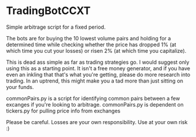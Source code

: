 # TradingBotCCXT
Simple arbitrage script for a fixed period.

The bots are for buying the 10 lowest volume pairs and holding for a determined time while checking whether the price has dropped 1% (at which time you cut your losses) or risen 2% (at which time you capitalize). 

This is dead ass simple as far as trading strategies go. I would suggest only using this as a starting point. It isn't a free money generator, and if you have even an inkling that that's what you're getting, please do more research into trading. In an uptrend, this might make you a tad more than just sitting on your funds.

commonPairs.py is a script for identifying common pairs between a few excanges if you're looking to arbitrage.
commonPairs.py is dependent on tickers.py for pulling price info from exchanges

Please be careful. Losses are your own responsibility. Use at your own risk :)
